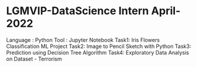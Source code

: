 # LGMVIP-DataScience Intern April-2022
Language : Python
Tool     : Jupyter Notebook
Task1: Iris Flowers Classification ML Project
Task2: Image to Pencil Sketch with Python
Task3: Prediction using Decision Tree Algorithm
Task4: Exploratory Data Analysis on Dataset - Terrorism
